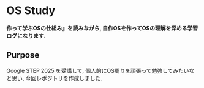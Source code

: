 # OS Study

**作って学ぶOSの仕組み』を読みながら, 自作OSを作ってOSの理解を深める学習ログになります.** 

## Purpose
Google STEP 2025 を受講して, 個人的にOS周りを頑張って勉強してみたいなと思い, 今回レポジトリを作成しました.